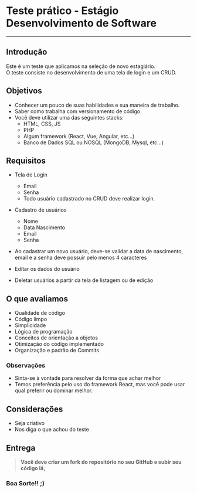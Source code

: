 # Teste prático - Estágio Desenvolvimento de Software

---

## Introdução

Este é um teste que aplicamos na seleção de novo estagiário.  
O teste consiste no desenvolvimento de uma tela de login e um CRUD.

## Objetivos

- Conhecer um pouco de suas habilidades e sua maneira de trabalho.
- Saber como trabalha com versionamento de código
- Você deve utilizar uma das seguintes stacks:
  - HTML, CSS, JS
  - PHP
  - Algum framework (React, Vue, Angular, etc...)
  - Banco de Dados SQL ou NOSQL (MongoDB, Mysql, etc...)

## Requisitos

- Tela de Login

  - Email
  - Senha
  - Todo usuário cadastrado no CRUD deve realizar login.

- Cadastro de usuários
  - Nome
  - Data Nascimento
  - Email
  - Senha
- Ao cadastrar um novo usuário, deve-se validar a data de nascimento, email e a senha deve possuir pelo menos 4 caracteres
- Editar os dados do usuário
- Deletar usuários a partir da tela de listagem ou de edição

## O que avaliamos

- Qualidade de código
- Código limpo
- Simplicidade
- Lógica de programação
- Conceitos de orientação a objetos
- Otimização do código implementado
- Organização e padrão de Commits

### Observações

- Sinta-se à vontade para resolver da forma que achar melhor
- Temos preferência pelo uso do framework React, mas você pode usar qual preferir ou dominar melhor.

## Considerações

- Seja criativo
- Nos diga o que achou do teste

## Entrega

> **Você deve criar um fork do repositório no seu GitHub e subir seu código lá,**

### Boa Sorte!! ;)

